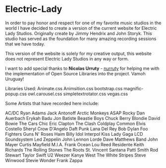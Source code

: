 # Electric-Lady
 
In order to pay honor and respect for one of my favorite music studios in the world I have decided to create a version of the current website for Electric Lady Studios. Originally create by Jimmy Hendrix and John Storyk. This studio has served as the foundation for many amazing recording sessions that we have today. 

This version of the website is solely for my creative output, this website does not represent Electric Lady Studios in any way or form. 

I want to add special thanks to **Nicolas Urruty** - [nurruty](https://github.com/nurruty) for helping me with the implementation of Open Source Libraries into the project. Vamoh Uruguay! 


Libraries Used: 
Animate.css
Animsition.css
bootstrap.css
magnific-popup.css
owl.carousel.css
simpletextrotator.css
vegas.css

Some Artists that have recorded here include: 

AC/DC
Ryan Adams
Jack Antonoff
Arctic Monkeys
ASAP Rocky
Dan Auerbach
Erykah Badu
Jon Batiste
Beastie Boys
Chuck Berry
Blondie
David Bowie
The Cars
Chic
Eric Clapton
The Clash
Coldplay
Common
Elvis Costello
Sheryl Crow
D'Angelo
Daft Punk
Lana Del Rey
Bob Dylan
Foo Fighters
Guns N' Roses
Haim
Billy Idol
Interpol
Kiss
Lady Gaga
LCD Soundsystem
Led Zeppelin
John Lennon
Lorde
Dave Matthews Band
John Mayer
Curtis Mayfield
M.I.A.
Frank Ocean
Lou Reed
Residente
Keith Richards
The Rolling Stones
The Roots
St. Vincent
Santana
Patti Smith
Rod Stewart
Taylor Swift
U2
Weezer
Kanye West
The White Stripes
Steve Winwood
Stevie Wonder
Frank Zappa
